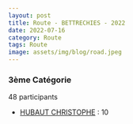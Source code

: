 ```yaml
---
layout: post
title: Route - BETTRECHIES - 2022
date: 2022-07-16
category: Route
tags: Route
image: assets/img/blog/road.jpeg
---
```


### 3ème Catégorie
48 participants
- [HUBAUT CHRISTOPHE](https://teamspecializedlille.github.io/works/hubautchristophe) : 10
